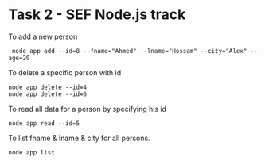 # Task 2 - SEF Node.js track

To add a new person

```
 node app add --id=8 --fname="Ahmed" --lname="Hossam" --city="Alex" --age=20
```

To delete a specific person with id

```
node app delete --id=4
node app delete --id=6
```

To read all data for a person by specifying his id

```
node app read --id=5
```

To list fname & lname & city for all persons.

```
node app list
```
